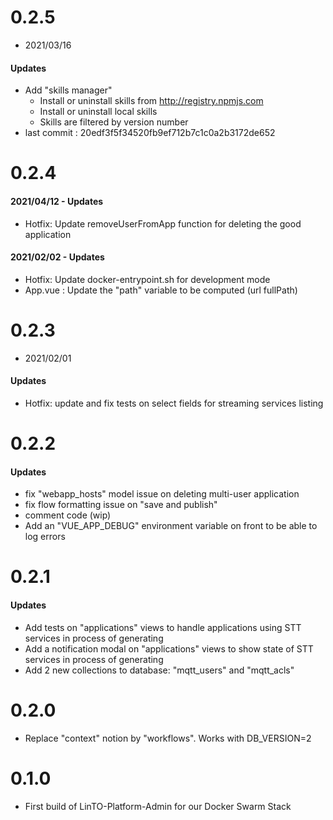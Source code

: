# 0.2.5
- 2021/03/16
#### Updates
- Add "skills manager" 
  - Install or uninstall skills from http://registry.npmjs.com
  - Install or uninstall local skills
  - Skills are filtered by version number
- last commit : 20edf3f5f34520fb9ef712b7c1c0a2b3172de652

# 0.2.4
#### 2021/04/12 - Updates
- Hotfix: Update removeUserFromApp function for deleting the good application
#### 2021/02/02 - Updates
- Hotfix: Update docker-entrypoint.sh for development mode
- App.vue : Update the "path" variable to be computed (url fullPath)


# 0.2.3
- 2021/02/01
#### Updates
- Hotfix: update and fix tests on select fields for streaming services listing

# 0.2.2
#### Updates
- fix "webapp_hosts" model issue on deleting multi-user application
- fix flow formatting issue on "save and publish"
- comment code (wip)
- Add an "VUE_APP_DEBUG" environment variable on front to be able to log errors

# 0.2.1
#### Updates
- Add tests on "applications" views to handle applications using STT services in process of generating
- Add a notification modal on "applications" views to show state of STT services in process of generating
- Add 2 new collections to database: "mqtt_users" and "mqtt_acls"

# 0.2.0
- Replace "context" notion by "workflows". Works with DB_VERSION=2

# 0.1.0
- First build of LinTO-Platform-Admin for our Docker Swarm Stack